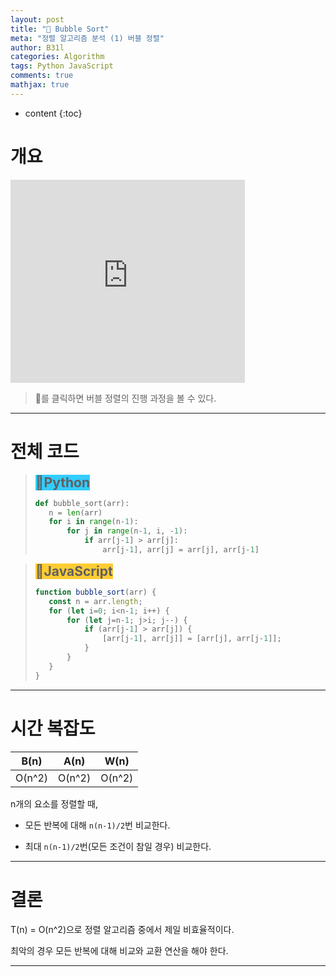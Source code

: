 ```yaml
---
layout: post
title: "🍺 Bubble Sort"
meta: "정렬 알고리즘 분석 (1) 버블 정렬"
author: B31l
categories: Algorithm
tags: Python JavaScript
comments: true
mathjax: true
---
```




* content
{:toc}
# 개요

<iframe width="375px" height="325px" src="https://b31l.github.io/bubble_sort/" frameborder="0"></iframe>

> 🍺를 클릭하면 버블 정렬의 진행 과정을 볼 수 있다.

---

# 전체 코드

><h2 style="display:inline; background: #33CCFF;"><b>📘Python</b></h2>
>
>```python
>def bubble_sort(arr):
>    n = len(arr)
>    for i in range(n-1):
>        for j in range(n-1, i, -1):
>            if arr[j-1] > arr[j]:
>                arr[j-1], arr[j] = arr[j], arr[j-1]
>```

><h2 style="display:inline; background: #FFCC33;"><b>📒JavaScript</b></h2>
>
>```js
>function bubble_sort(arr) {
>    const n = arr.length;
>    for (let i=0; i<n-1; i++) {
>        for (let j=n-1; j>i; j--) {
>            if (arr[j-1] > arr[j]) {
>                [arr[j-1], arr[j]] = [arr[j], arr[j-1]];
>            }
>        }
>    }
>}
>```

---

# 시간 복잡도

|  B(n)  |  A(n)  |  W(n)  |
| :----: | :----: | :----: |
| O(n^2) | O(n^2) | O(n^2) |

n개의 요소를 정렬할 때,

- 모든 반복에 대해 `n(n-1)/2`번 비교한다.

- 최대 `n(n-1)/2`번(모든 조건이 참일 경우) 비교한다.

---

# 결론

T(n) = O(n^2)으로 정렬 알고리즘 중에서 제일 비효율적이다.

최악의 경우 모든 반복에 대해 비교와 교환 연산을 해야 한다.

---


